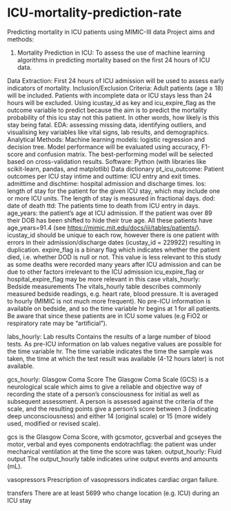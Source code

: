 # ICU-mortality-prediction-rate
Predicting mortality in ICU patients using MIMIC-III data
Project aims and methods:
1. Mortality Prediction in ICU:
To assess the use of machine learning algorithms in predicting mortality based on the first 24 hours of ICU data.

Data Extraction: First 24 hours of ICU admission will be used to assess early indicators of mortality.
Inclusion/Exclusion Criteria: Adult patients (age ≥ 18) will be included. Patients with incomplete data or ICU stays less than 24 hours will be excluded. Using icustay_id as key and icu_expire_flag as the outcome variable to predict because the aim is to predict the mortality probability of this icu stay not this patient. In other words, how likely is this stay being fatal.
EDA: assessing missing data, identifying outliers, and visualising key variables like vital signs, lab results, and demographics.
Analytical Methods: Machine learning models: logistic regression and decision tree. Model performance will be evaluated using accuracy, F1-score and confusion matrix. The best-performing model will be selected based on cross-validation results.
Software: Python (with libraries like scikit-learn, pandas, and matplotlib)
Data dictionary
pt_icu_outcome: Patient outcomes per ICU stay
intime and outtime: ICU entry and exit times.
admittime and dischtime: hospital admission and discharge times.
los: length of stay for the patient for the given ICU stay, which may include one or more ICU units. The length of stay is measured in fractional days.
dod: date of death
ttd: The patients time to death from ICU entry in days.
age_years: the patient’s age at ICU admission. If the patient was over 89 their DOB has been shifted to hide their true age. All these patients have age_years=91.4 (see https://mimic.mit.edu/docs/iii/tables/patients/).
icustay_id should be unique to each row, however there is one patient with errors in their admission/discharge dates (icustay_id = 229922) resulting in duplication.
expire_flag is a binary flag which indicates whether the patient died, i.e. whether DOD is null or not. This value is less relevant to this study as some deaths were recorded many years after ICU admission and can be due to other factors irrelevant to the ICU admission
icu_expire_flag or hospital_expire_flag may be more relevant in this case
vitals_hourly: Bedside measurements
The vitals_hourly table describes commonly measured bedside readings, e.g. heart rate, blood pressure. It is averaged to hourly (MIMIC is not much more frequent). No pre-ICU information is available on bedside, and so the time variable hr begins at 1 for all patients. Be aware that since these patients are in ICU some values (e.g FiO2 or respiratory rate may be “artificial”).

labs_hourly: Lab results
Contains the results of a large number of blood tests. As pre-ICU information on lab values negative values are possible for the time variable hr. The time variable indicates the time the sample was taken, the time at which the test result was available (4-12 hours later) is not available.

gcs_hourly: Glasgow Coma Score
The Glasgow Coma Scale (GCS) is a neurological scale which aims to give a reliable and objective way of recording the state of a person’s consciousness for initial as well as subsequent assessment. A person is assessed against the criteria of the scale, and the resulting points give a person’s score between 3 (indicating deep unconsciousness) and either 14 (original scale) or 15 (more widely used, modified or revised scale).

gcs is the Glasgow Coma Score, with gcsmotor, gcsverbal and gcseyes the motor, verbal and eyes components
endotrachflag: the patient was under mechanical ventilation at the time the score was taken.
output_hourly: Fluid output
The output_hourly table indicates urine output events and amounts (mL).

vasopressors
Prescription of vasopressors indicates cardiac organ failure.

transfers
There are at least 5699 who change location (e.g. ICU) during an ICU stay
